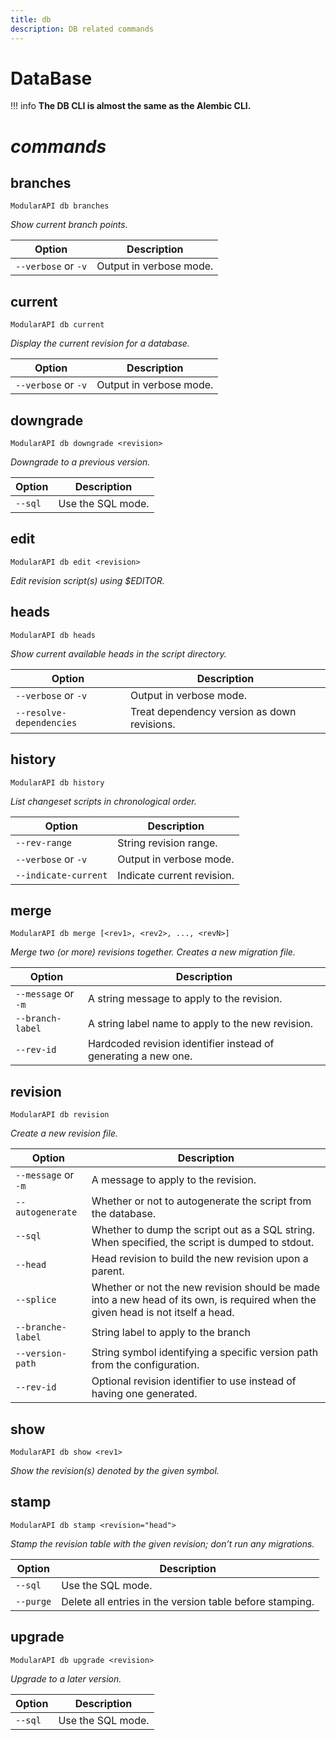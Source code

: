 ```yaml
---
title: db
description: DB related commands
---
```


# DataBase
!!! info
    **The DB CLI is almost the same as the Alembic CLI.**

# *commands*


## branches
```
ModularAPI db branches
```
*Show current branch points.*

| Option              | Description             |
|---------------------|-------------------------|
| `--verbose` or `-v` | Output in verbose mode. |

## current
```
ModularAPI db current
```
*Display the current revision for a database.*

| Option              | Description             |
|---------------------|-------------------------|
| `--verbose` or `-v` | Output in verbose mode. |

## downgrade
```
ModularAPI db downgrade <revision>
```
*Downgrade to a previous version.*

| Option  | Description       |
|---------|-------------------|
| `--sql` | Use the SQL mode. |

## edit
```
ModularAPI db edit <revision>
```
*Edit revision script(s) using $EDITOR.*

## heads
```
ModularAPI db heads
```
*Show current available heads in the script directory.*

| Option                   | Description                                 |
|--------------------------|---------------------------------------------|
| `--verbose` or `-v`      | Output in verbose mode.                     |
| `--resolve-dependencies` | Treat dependency version as down revisions. |


## history
```
ModularAPI db history
```
*List changeset scripts in chronological order.*

| Option               | Description                |
|----------------------|----------------------------|
| `--rev-range`        | String revision range.     |
| `--verbose` or `-v`  | Output in verbose mode.    |
| `--indicate-current` | Indicate current revision. |

## merge
```
ModularAPI db merge [<rev1>, <rev2>, ..., <revN>]
```
*Merge two (or more) revisions together. Creates a new migration file.*

| Option              | Description                                                    |
|---------------------|----------------------------------------------------------------|
| `--message` or `-m` | A string message to apply to the revision.                     |
| `--branch-label`    | A string label name to apply to the new revision.              |
| `--rev-id`          | Hardcoded revision identifier instead of generating a new one. |

## revision
```
ModularAPI db revision
```
*Create a new revision file.*

| Option              | Description                                                                                                                      |
|---------------------|----------------------------------------------------------------------------------------------------------------------------------|
| `--message` or `-m` | A message to apply to the revision.                                                                                              |
| `--autogenerate`    | Whether or not to autogenerate the script from the database.                                                                     |
| `--sql`             | Whether to dump the script out as a SQL string. When specified, the script is dumped to stdout.                                  |
| `--head`            | Head revision to build the new revision upon a parent.                                                                           |
| `--splice`          | Whether or not the new revision should be made into a new head of its own, is required when the given head is not itself a head. |
| `--branche-label`   | String label to apply to the branch                                                                                              |
| `--version-path`    | String symbol identifying a specific version path from the configuration.                                                        |
| `--rev-id`          | Optional revision identifier to use instead of having one generated.                                                             |

## show
```
ModularAPI db show <rev1>
```
*Show the revision(s) denoted by the given symbol.*

## stamp
```
ModularAPI db stamp <revision="head">
```
*Stamp the revision table with the given revision; don’t run any migrations.*

| Option    | Description                                              |
|-----------|----------------------------------------------------------|
| `--sql`   | Use the SQL mode.                                        |
| `--purge` | Delete all entries in the version table before stamping. |

## upgrade
```
ModularAPI db upgrade <revision>
```
*Upgrade to a later version.*

| Option  | Description       |
|---------|-------------------|
| `--sql` | Use the SQL mode. |